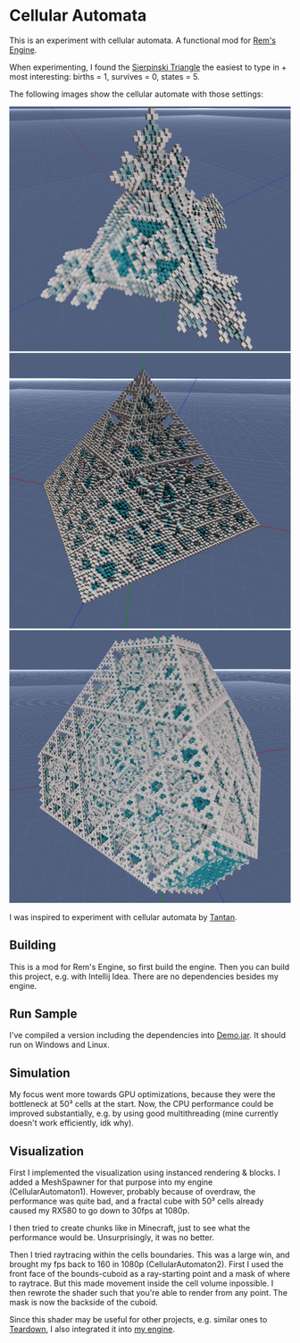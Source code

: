# Cellular Automata

This is an experiment with cellular automata. A functional mod for [Rem's Engine](https://github.com/AntonioNoack/RemsEngine).

When experimenting, I found the [Sierpinski Triangle](https://en.wikipedia.org/wiki/Sierpi%C5%84ski_triangle) the easiest to type in + most interesting:
births = 1, survives = 0, states = 5.

The following images show the cellular automate with those settings:

![example 1](preview/shot0.jpg)
![example 2](preview/shot1.jpg)
![example 3](preview/shot2.jpg)

I was inspired to experiment with cellular automata by [Tantan](https://www.youtube.com/watch?v=63qlEpO73C4&ab_channel=Tantan).


## Building

This is a mod for Rem's Engine, so first build the engine. Then you can build this project, e.g. with Intellij Idea.
There are no dependencies besides my engine.

## Run Sample

I've compiled a version including the dependencies into [Demo.jar](out/artifacts/Demo/Demo.jar). It should run on Windows and Linux.

## Simulation

My focus went more towards GPU optimizations, because they were the bottleneck at 50³ cells at the start.
Now, the CPU performance could be improved substantially, e.g. by using good multithreading (mine currently doesn't work efficiently, idk why).


## Visualization

First I implemented the visualization using instanced rendering & blocks. I added a MeshSpawner for that purpose into my engine (CellularAutomaton1).
However, probably because of overdraw, the performance was quite bad, and a fractal cube with 50³ cells already caused my RX580 to go down to 30fps at 1080p.

I then tried to create chunks like in Minecraft, just to see what the performance would be. Unsurprisingly, it was no better.

Then I tried raytracing within the cells boundaries. This was a large win, and brought my fps back to 160 in 1080p (CellularAutomaton2).
First I used the front face of the bounds-cuboid as a ray-starting point and a mask of where to raytrace. But this made movement inside the cell volume inpossible.
I then rewrote the shader such that you're able to render from any point. The mask is now the backside of the cuboid.

Since this shader may be useful for other projects, e.g. similar ones to [Teardown](https://teardowngame.com/), I also integrated it into [my engine](https://github.com/AntonioNoack/RemsEngine).